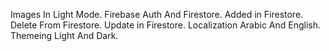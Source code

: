 Images In Light Mode.
Firebase Auth And Firestore.
Added in Firestore.
Delete From Firestore.
Update in Firestore.
Localization Arabic And English.
Themeing Light And Dark.
